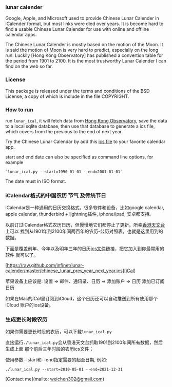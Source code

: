 ### lunar calender

Google, Apple, and Microsoft used to provide Chinese Lunar Calender in iCalender
format, but most links were died over years. It is become hard to find a usable
Chinese Lunar Calendar for use with online and offline calendar apps.

The Chinese Lunar Calender is mostly based on the motion of the Moon. It is said
the motion of Moon is very hard to predict, especially on the long run. Luckily
[Hong Kong Observatory] has published a convertion table for the period from
1901 to 2100. It is the most trustworthy Lunar Calender I can find on the web so
far.


### License

This package is released under the terms and conditions of the BSD License, a
copy of which is include in the file COPYRIGHT.


### How to run

run `lunar_ical`, it will fetch data from [Hong Kong Observatory][HK_Obs], save the data
to a local sqlite database, then use that database to generate a ics file, which
covers from the previous to the end of next year.

Try the Chinese Lunar Calendar by add this [ics file][iCal] to your favorite
calendar app.

start and end date can also be specified as command line options, for example

    `lunar_ical.py --start=1990-01-01 --end=2001-01-01` 

The date must in ISO format.


### iCalendar格式的中国农历 节气 及传统节日

iCalendar是一种通用的日历交换格式，很多软件和设备，比如google calendar, apple
calendar, thunderbird + lightning插件, iphone/ipad, 安卓都支持。

以前订过iCalendar格式农历日历，但慢慢地它们都停止了更新。所幸[香港天文台][HK_Obs]上可以
找到从1901年到2100年间两百年的农历-公历对照表，也就是这里用到的数据。

下面是覆盖前年、今年以及明年三年的日历[ics文件][iCal]链接，把它加入到你最常用的软件
就可以了。

[https://raw.github.com/infinet/lunar-calender/master/chinese_lunar_prev_year_next_year.ics][iCal]

苹果设备上应该是:
 设置 => 邮件、通讯录、日历 => 添加账户  => 日历 添加已订阅日历

如果在Mac的*iCal*里订阅到iCloud，这个日历还可以自动推送到所有使用那个iCloud
账户的ios设备。



### 生成更长时段农历

如果你需要更长时段的农历，可以下载`lunar_ical.py`

直接运行`./lunar_ical.py`会从香港天文台抓取1901到2100年间所有数据，然后生成上面
那个前后三年时段的农历ics文件；

使用参数--start和--end指定需要的起至日期, 例如:

    ./lunar_ical.py --start=2010-05-01 --end=2021-12-31




[Contact me](mailto: weichen302@gmail.com)

[iCal]: https://raw.github.com/infinet/lunar-calender/master/chinese_lunar_prev_year_next_year.ics
[HK_Obs]: http://gb.weather.gov.hk/gts/time/conversionc.htm
